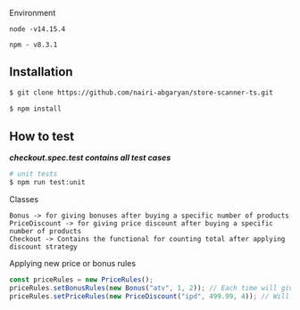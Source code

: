 Environment

```chef
node -v14.15.4
```

```chef
npm - v8.3.1
```

## Installation

```bash
$ git clone https://github.com/nairi-abgaryan/store-scanner-ts.git

$ npm install
```

## How to test

_**checkout.spec.test contains all test cases**_

```bash
# unit tests
$ npm run test:unit
```

Classes

```chef
Bonus -> for giving bonuses after buying a specific number of products
PriceDiscount -> for giving price discount after buying a specific number of products
Checkout -> Contains the functional for counting total after applying discount strategy
```

Applying new price or bonus rules

```js
const priceRules = new PriceRules();
priceRules.setBonusRules(new Bonus("atv", 1, 2)); // Each time will give 1 item after buying a 2
priceRules.setPriceRules(new PriceDiscount("ipd", 499.99, 4)); // Will change item price to 499.99 after buyning 4 item 
```
